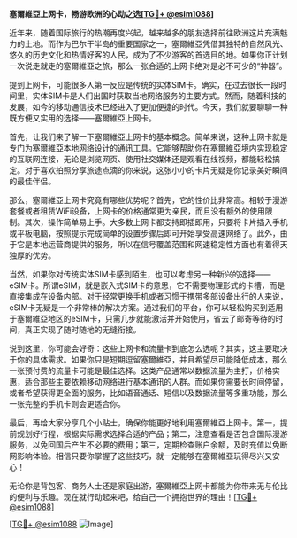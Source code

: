 **塞爾維亞上网卡，畅游欧洲的心动之选[[TG💪+ @esim1088](https://t.me/s/esim1088)]**

近年来，随着国际旅行的热潮再度兴起，越来越多的朋友选择前往欧洲这片充满魅力的土地。而作为巴尔干半岛的重要国家之一，塞爾維亞凭借其独特的自然风光、悠久的历史文化和热情好客的人民，成为了不少游客的首选目的地。如果你正计划一次说走就走的塞爾維亞之旅，那么一张合适的上网卡绝对是必不可少的“神器”。

提到上网卡，可能很多人第一反应是传统的实体SIM卡。确实，在过去很长一段时间里，实体SIM卡是人们出国时获取当地网络服务的主要方式。然而，随着科技的发展，如今的移动通信技术已经进入了更加便捷的时代。今天，我们就要聊聊一种既方便又实用的选择——塞爾維亞上网卡。

首先，让我们来了解一下塞爾維亞上网卡的基本概念。简单来说，这种上网卡就是专门为塞爾維亞本地网络设计的通讯工具。它能够帮助你在塞爾維亞境内实现稳定的互联网连接，无论是浏览网页、使用社交媒体还是观看在线视频，都能轻松搞定。对于喜欢拍照分享旅途点滴的你来说，这张小小的卡片无疑是你记录美好瞬间的最佳伴侣。

那么，塞爾維亞上网卡究竟有哪些优势呢？首先，它的性价比非常高。相较于漫游套餐或者租赁WiFi设备，上网卡的价格通常更为亲民，而且没有额外的使用限制。其次，操作简单易上手。大多数上网卡都支持即插即用，只要将卡片插入手机或平板电脑，按照提示完成简单的设置步骤后即可开始享受高速网络了。此外，由于它是本地运营商提供的服务，所以在信号覆盖范围和网速稳定性方面也有着得天独厚的优势。

当然，如果你对传统实体SIM卡感到陌生，也可以考虑另一种新兴的选择——eSIM卡。所谓eSIM，就是嵌入式SIM卡的意思，它不需要物理形式的卡槽，而是直接集成在设备内部。对于经常更换手机或者习惯于携带多部设备出行的人来说，eSIM卡无疑是一个非常棒的解决方案。通过我们的平台，你可以轻松购买到适用于塞爾維亞地区的eSIM卡，只需几步就能激活并开始使用，省去了邮寄等待的时间，真正实现了随时随地的无缝衔接。

说到这里，你可能会好奇：这些上网卡和流量卡到底怎么选呢？其实，这主要取决于你的具体需求。如果你只是短期逗留塞爾維亞，并且希望尽可能降低成本，那么一张预付费的流量卡可能是最佳选择。这类产品通常以数据流量为主打，价格实惠，适合那些主要依赖移动网络进行基本通讯的人群。而如果你需要长时间停留，或者希望获得更全面的服务，比如语音通话、短信以及数据流量等多重功能，那么一张完整的手机卡则会更适合你。

最后，再给大家分享几个小贴士，确保你能更好地利用塞爾維亞上网卡。第一，提前规划好行程，根据实际需求选择合适的产品；第二，注意查看是否包含国际漫游服务，以免回国后产生不必要的费用；第三，定期检查账户余额，及时充值以免断网影响体验。相信只要你掌握了这些技巧，就一定能够在塞爾維亞玩得尽兴又安心！

无论你是背包客、商务人士还是家庭出游，塞爾維亞上网卡都能为你带来无与伦比的便利与乐趣。现在就行动起来吧，给自己一个拥抱世界的理由！[[TG💪+ @esim1088](https://t.me/s/esim1088)]

[[TG💪+ @esim1088](https://t.me/s/esim1088) ![Image](https://i.postimg.cc/4NQfJmqS/Snipaste-2025-05-13-00-14-12.png)]